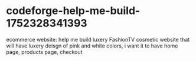 # codeforge-help-me-build-1752328341393
ecommerce website: help me build luxery FashionTV cosmetic website that will have luxery deisgn of pink and white colors, i want it to have home page, products page, checkout
